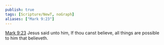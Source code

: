 ```yaml
---
publish: true
tags: [Scripture/NewT, noGraph]
aliases: ["Mark 9:23"]
---
```

[Mark 9:23](https://churchofjesuschrist.org/study/scriptures/nt/mark/9?lang=eng&id=p23#p23) Jesus said unto him, If thou canst believe, all things are possible to him that believeth.
